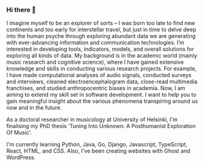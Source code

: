 ### Hi there 👋

<!--
**henrituol/henrituol** is a ✨ _special_ ✨ repository because its `README.md` (this file) appears on your GitHub profile.

Here are some ideas to get you started:

- 🔭 I’m currently working on ...
- 🌱 I’m currently learning ...
- 👯 I’m looking to collaborate on ...
- 🤔 I’m looking for help with ...
- 💬 Ask me about ...
- 📫 How to reach me: ...
- 😄 Pronouns: ...
- ⚡ Fun fact: ...
-->


I imagine myself to be an explorer of sorts – I was born too late to find new continents and too early for interstellar travel, but just in time to delve deep into the human psyche through exploring abundant data we are generating with ever-advancing information and communication technologies. I’m interested in developing tools, indicators, models, and overall solutions for exploring all kinds of data. My background is in the academic world (mainly music research and cognitive science), where I have gained extensive knowledge and skills in conducting various research projects. For example, I have made computational analyses of audio signals, conducted surveys and interviews, cleaned electroencephalogram data, close-read multimedia franchises, and studied anthropocentric biases in academia. Now, I am aiming to extend my skill set in software development. I want to help you to gain meaningful insight about the various phenomena transpiring around us now and in the future.

As a doctoral researcher in musicology at University of Helsinki, I'm finalising my PhD thesis ‘Tuning Into Unknown: A Posthumanist Exploration Of Music’.

I'm currently learning Python, Java, Go, Django, Javascript, TypeScript, React, HTML, and CSS. Also, I've been creating websites with Ghost and WordPress.
